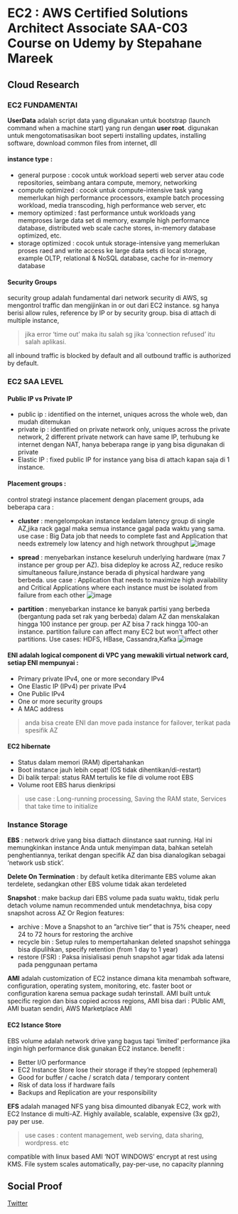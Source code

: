 # EC2 : AWS Certified Solutions Architect Associate SAA-C03 Course on Udemy by Stepahane Mareek 

## Cloud Research
### EC2 FUNDAMENTAl
<b>UserData</b> adalah script data yang digunakan untuk bootstrap (launch command when a machine start) yang run dengan <b>user root</b>.
digunakan untuk mengotomatisasikan boot seperti installing updates, installing software, download common files from internet, dll
#### instance type :
- general purpose : cocok untuk workload seperti web server atau code repositories, seimbang antara compute, memory, networking
- compute optimized : cocok untuk compute-intensive task yang memerlukan high performance processors, example batch processing workload, media transcoding, high performance web server, etc
- memory optimized : fast performance untuk workloads yang memproses large data set di memory, example high performance database, distributed web scale cache stores, in-memory database optimized, etc.
- storage optimized : cocok untuk storage-intensive yang memerlukan proses raed and write access ke large data sets di local storage, example OLTP, relational & NoSQL database, cache for in-memory database

#### Security Groups 
security group adalah fundamental dari network security di AWS, sg mengontrol traffic dan mengijinkan in or out dari EC2 instance.
sg hanya berisi allow rules, reference by IP or by security group.
bisa di attach di multiple instance, 
> jika error ‘time out’ maka itu salah sg jika ‘connection refused’ itu salah aplikasi. 

all inbound traffic is blocked by default and all outbound traffic is authorized by default.

### EC2 SAA LEVEL
#### Public IP vs Private IP 
- public ip : identified on the internet, uniques across the whole web, dan mudah ditemukan
- private ip : identified on private network only, uniques across the private network, 2 different
private network can have same IP, terhubung ke internet dengan NAT, hanya beberapa range ip yang bisa digunakan di private
- Elastic IP : fixed public IP for instance yang bisa di attach kapan saja di 1 instance.

#### Placement groups : 
control strategi instance placement dengan placement groups, ada beberapa cara :  
- <b>cluster</b> : mengelompokan instance kedalam latency group di single AZ,jika rack gagal maka semua instance gagal pada waktu yang sama. use case : Big Data job that needs to complete fast and Application that needs extremely low latency and high network throughput
![image](https://github.com/tiaradwim1306/100daysofcloud/assets/120786669/d3620e3a-5dd5-4493-83a3-a70e6db306b2)

- <b>spread</b> : menyebarkan instance keseluruh underlying hardware (max 7 instance per group per AZ). bisa dideploy ke across AZ, reduce resiko simultaneous failure,instance berada di physical hardware yang berbeda. use case : Application that needs to maximize high availability and Critical Applications where each instance must be isolated from failure from each other
![image](https://github.com/tiaradwim1306/100daysofcloud/assets/120786669/c4096bc1-ca97-40ba-8d3e-a0d05c5b66b6)

- <b>partition</b> : menyebarkan instance ke banyak partisi yang berbeda (bergantung pada set rak yang berbeda) dalam AZ dan menskalakan hingga 100 instance per group. per AZ bisa 7 rack hingga 100-an instance.
partition failure can affect many EC2 but won’t affect other partitions. Use cases: HDFS, HBase, Cassandra,Kafka
![image](https://github.com/tiaradwim1306/100daysofcloud/assets/120786669/70848c03-2897-4263-8533-5321c804f71e)

#### ENI adalah logical component di VPC yang mewakili virtual network card, setiap ENI mempunyai : 
- Primary private IPv4, one or more secondary IPv4
- One Elastic IP (IPv4) per private IPv4
- One Public IPv4
- One or more security groups
- A MAC address
> anda bisa create ENI dan move pada instance for failover, terikat pada spesifik AZ

#### EC2 hibernate 
- Status dalam memori (RAM) dipertahankan
- Boot instance jauh lebih cepat! (OS tidak dihentikan/di-restart)
- Di balik terpal: status RAM tertulis ke file di volume root EBS
- Volume root EBS harus dienkripsi
> use case : Long-running processing, Saving the RAM state, Services that take time to initialize

### Instance Storage
<b>EBS</b>  : network drive yang bisa diattach diinstance saat running.
Hal ini memungkinkan instance Anda untuk menyimpan data, bahkan setelah penghentiannya, terikat dengan specifik AZ dan bisa dianalogikan sebagai ‘network usb stick’.

<b>Delete On Termination</b> : by default ketika diterimante EBS volume akan terdelete, sedangkan other EBS volume tidak akan terdeleted

<b>Snapshot</b> : make backup dari EBS volume pada suatu waktu, tidak perlu detach volume namun recommended untuk mendetachnya, bisa copy snapshot across AZ Or Region
features: 
- archive : Move a Snapshot to an ”archive tier” that is 75% cheaper, need 24 to 72 hours for restoring the archive
- recycle bin : Setup rules to mempertahankan deleted snapshot sehingga bisa dipulihkan, specify retention (from 1 day to 1 year)
- restore (FSR) : Paksa inisialisasi penuh snapshot agar tidak ada latensi pada penggunaan pertama

<b>AMI</b> adalah customization of EC2 instance dimana kita menambah software, configuration, operating system, monitoring, etc. faster boot or configuration karena semua package sudah terinstall. 
AMI built untuk specific region dan bisa copied across regions, 
AMI bisa dari : PUblic AMI, AMI buatan sendiri, AWS Marketplace AMI

#### EC2 Istance Store 
EBS volume adalah network drive yang bagus tapi ‘limited’ performance jika ingin high performance disk gunakan EC2 instance.
benefit : 
- Better I/O performance 
- EC2 Instance Store lose their storage if they’re stopped (ephemeral)
- Good for buffer / cache / scratch data / temporary content
- Risk of data loss if hardware fails 
- Backups and Replication are your responsibility 

<b>EFS</b> adalah managed NFS yang bisa dimounted dibanyak EC2, work with EC2 Instance di multi-AZ. Highly available, scalable, expensive (3x gp2), pay per use.
> use cases : content management, web serving, data sharing, wordpress. etc

compatible with linux based AMI ‘NOT WINDOWS’ encrypt at rest using KMS. File system scales automatically, pay-per-use, no capacity planning

## Social Proof

[Twitter](https://twitter.com/tiaradwim1306/status/1746752307730202942)
